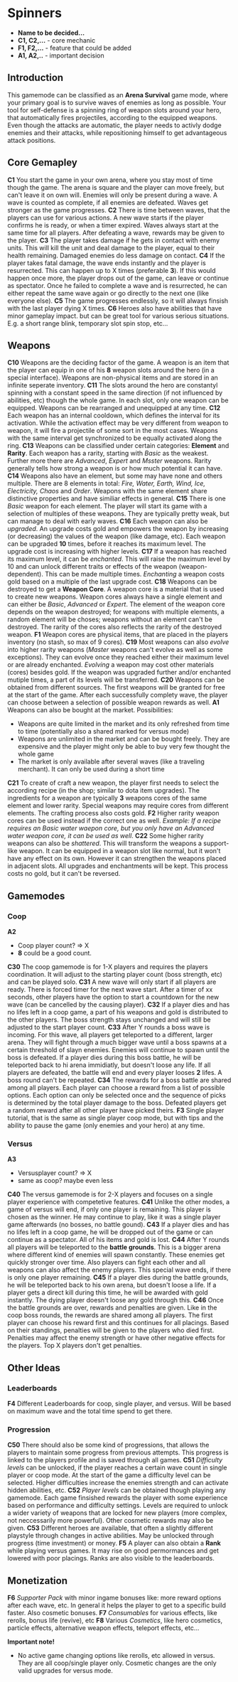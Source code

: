 
# Spinners
- **Name to be decided...**
- **C1, C2,...** -  core mechanic
- **F1, F2,...** - feature that could be added
- **A1, A2,..** - important decision

## Introduction

This gamemode can be classified as an **Arena Survival** game mode, where your primary goal is to survive waves of enemies as long as possible.
Your tool for self-defense is a spinning ring of weapon slots around your hero, that automatically fires projectiles, according to the equipped weapons. Even though the attacks are automatic, the player needs to activly dodge enemies and their attacks, while repositioning himself to get advantageous attack positions.

## Core Gemapley

**C1**
You start the game in your own arena, where you stay most of time though the game.
The arena is square and the player can move freely, but can't leave it on own will.
Enemies will only be present during a wave. A wave is counted as complete, if all enemies are defeated. Waves get stronger as the game progresses.
**C2**
There is time between waves, that the players can use for various actions. A new wave starts if the player confirms he is ready, or when a timer expired. Waves always start at the same time for all players. After defeating a wave, rewards may be given to the player.
**C3**
The player takes damage if he gets in contact with enemy units. This will kill the unit and deal damage to the player, equal to their health remaining. Damaged enemies do less damage on contact.
**C4**
 If the player takes fatal damage, the wave ends instantly and the player is resurrected. This can happen up to X times (preferable **3**).  If this would happen once more, the player drops out of the game, can leave or continue as spectator. Once he failed to complete a wave and is resurrected, he can either repeat the same wave again or go directly to the next one (like everyone else).
 **C5**
 The game progresses endlessly, so it will always finsish with the last player dying X times.
 **C6**
 Heroes also have abilities that have minor gameplay impact. but can be great tool for various serious situations. E.g. a short range blink, temporary slot spin stop, etc...

## Weapons

**C10**
Weapons are the deciding factor of the game. A weapon is an item that the player can equip in one of his **8** weapon slots around the hero (in a special interface). Weapons are non-physical items and are stored in an infinite seperate inventory.
**C11**
The slots around the hero are constantyl spinning with a constant speed in the same direction (if not influenced by abilities, etc) though the whole game. In each slot, only one weapon can be equipped. Weapons can be rearranged and unequipped at any time.
**C12**
Each weapon has an internal cooldown, which defines the interval for its activation. While the activation effect may be very different from weapon to weapon, it will fire a projectile of some sort in the most cases. Weapons with the same interval get synchronized to be equally activated along the ring.
**C13**
Weapons can be classified under certain categories: **Element** and **Rarity**.
Each weapon has a rarity, starting with *Basic* as the weakest. Further more there are *Advanced*, *Expert* and *Msster* weapons. Rarity generally tells how strong a weapon is or how much potential it can have.
**C14**
Weapons also have an element, but some may have none and others multiple. There are 8 elements in total: *Fire, Water, Earth, Wind, Ice, Electricity, Chaos* and *Order*. Weapons with the same element share distinctive properties and have similiar effects in general.
**C15**
There is one *Basic* weapon for each element. The player will start its game with a selection of multiples of these weapons. They are typically pretty weak, but can manage to deal with early waves.
**C16**
Each weapon can also be *upgraded*. An upgrade costs gold and empowers the weapon by increasing (or decreasing) the values of the weapon (like damage, etc). Each weapon can be upgraded **10** times, before it reaches its maximum level. The upgrade cost is increasing with higher levels.
**C17**
If a weapon has reached its maximum level, it can be *enchanted*. This will raise the maximum level by 10 and can unlock different traits or effects of the weapon (weapon-dependent). This can be made multiple times. *Enchanting* a weapon costs gold based on a multiple of the last upgrade cost.
**C18**
Weapons can be destroyed to get a **Weapon Core**. A weapon core is a material that is used to create new weapons. Weapon cores always have a single element and can either be *Basic*, *Advanced* or *Expert*. The element of the weapon core depends on the weapon destroyed; for weapons with multiple elements, a random element will be choses; weapons without an element can't be destroyed. The rarity of the cores also reflects the rarity of the destroyed weapon.
**F1**
Weapon cores are physical items, that are placed in the players inventory (no stash, so max of 9 cores).
**C19**
Most weapons can also *evolve* into higher rarity weapons (*Master* weapons can't evolve as well as some exceptions). They can evolve once they reached either their maximum level or are already enchanted. *Evolving* a weapon may cost other materials (cores) besides gold. If the weapon was upgraded further and/or enchanted mutiple times, a part of its levels will be transferred.
**C20**
Weapons can be obtained from different sources. The first weapons will be granted for free at the start of the game. After each successfully complety wave, the player can choose between a selection of possible weapon rewards as well.
**A1**
Weapons can also be bought at the market. Possibilities:

- Weapons are quite limited in the market and its only refreshed from time to time (potentially also a shared marked for versus mode)
- Weapons are unlimited in the market and can be bought freely. They are expensive and the player might only be able to buy very few thought the whole game
- The market is only available after several waves (like a traveling merchant). It can only be used during a short time

**C21**
To create of craft a new weapon, the player first needs to select the according recipe (in the shop; similar to dota item upgrades). The ingredients for a weapon are typically **3** weapons cores of the same element and lower rarity. Special weapons may require cores from different elements. The crafting process also costs gold.
**F2**
Higher rarity weapon cores can be used instead if the correct one as well. *Example: If a recipe requires an Basic water waepon core, but you only have an Advanced water weapon core, it can be used as well*.
**C22**
Some higher rarity weapons can also be *shattered*. This will transform the weapons a support-like weapon. It can be equipped in a weapon slot like normal, but it won't have any effect on its own. However it can strengthen the weapons placed in adjacent slots. All upgrades and enchantments will be kept. This process costs no gold, but it can't be reversed.

## Gamemodes

### Coop
**A2**
- Coop player count? => X
- **8** could be a good count.

**C30**
The coop gamemode is for 1-X players and requires the players coordination. It will adjust to the starting player count (boss strength, etc) and can be played solo.
**C31**
A new wave will only start if all players are ready. There is forced timer for the next wave start. After a timer of xx seconds, other players have the option to start a countdown for the new wave (can be cancelled by the causing player).
**C32**
If a player dies and has no lifes left in a coop game, a part of his weapons and gold is distributed to the other players. The boss strength stays unchanged and will still be adjusted to the start player count.
**C33**
After Y rounds a boss wave is incoming. For this wave, all players get teleported to a different, larger arena. They will fight through a much bigger wave until a boss spawns at a certain threshold of slayn enemies. Enemies will continue to spawn until the boss is defeated. If a player dies during this boss battle, he will be teleported back to hi arena immidiatly, but doesn't loose any life. If all players are defeated, the battle will end and every player looses **2** lifes. A boss round can't be repeated.
**C34**
The rewards for a boss battle are shared among all players. Each player can choose a reward from a list of possible options. Each option can only be selected once and the sequence of picks is determined by the total player damage to the boss. Defeated players get a random reward after all other player have picked theirs.
**F3**
Single player tutorial, that is the same as single player coop mode, but with tips and the ability to pause the game (only enemies and your hero) at any time.

### Versus

**A3**
- Versusplayer count? => X
- same as coop? maybe even less

**C40**
The versus gamemode is for 2-X players and focuses on a single player experience with competetive features.
**C41**
Unlike the other modes, a game of versus will end, if only one player is remaining. This player is chosen as the winner. He may continue to play, like it was a single player game afterwards (no bosses, no battle gound).
**C43** 
If a player dies and has no lifes left in a coop game, he will be dropped out of the game or can continue as a spectator. All of his items and gold is lost.
**C44**
After Y rounds all players will be teleported to the **battle grounds**. This is a bigger arena where different kind of enemies will spawn constantly. These enemies get quickly stronger over time. Also players can fight each other and all weapons can also affect the enemy players. This special wave ends, if there is only one player remaining.
**C45**
If a player dies during the battle grounds, he will be teleported back to his own arena, but doesn't loose a life. If a player gets a direct kill during this time, he will be awarded with gold instantly. The dying player doesn't loose any gold through this.
**C46**
Once the battle grounds are over, rewards and penalties are given. Like in the coop boss rounds, the rewards are shared among all players. The first player can choose his reward first and this continues for all placings. Based on their standings, penalties will be given to the players who died first. Penalties may affect the enemy strength or have other negative effects for the players. Top X players don't get penalties.

## Other Ideas

### Leaderboards
**F4**
Different Leaderboards for coop, single player, and versus. Will be based on maximum wave and the total time spend to get there.

### Progression
**C50**
There should also be some kind of progressions, that allows the players to maintain some progress from previous attempts. This progress is linked to the players profile and is saved through all games.
**C51**
*Difficulty levels* can be unlocked, if the player reaches a certain wave count in single player or coop mode. At the start of the game a difficulty level can be selected. Higher difficulties increase the enemies strength and can activate hidden abilities, etc.
**C52**
*Player levels* can be obtained though playing any gamemode. Each game finsished rewards the player with some experience based on performance and difficulty settings. Levels are required to unlock a wider variety of weapons that are locked for new players (more complex, not neccessarily more powerful). Other cosmetic rewards may also be given.
**C53**
Different heroes are available, that often a slightly different playstyle through changes in active abilities. May be unlocked through progress (time investment) or money.
**F5**
A player can also obtain a **Rank** while playing versus games. It may rise on good permormances and get lowered with poor placings. Ranks are also visible to the leaderboards.

## Monetization

**F6**
*Supporter Pack* with minor ingame bonuses like: more reward options after each wave, etc. In general it helps the player to get to a specific build faster. Also cosmetic bonuses.
**F7**
*Consumables* for various effects, like rerolls, bonus life (revive), etc
**F8**
Various *Cosmetics*, like hero cosmetics, particle effects, alternative weapon effects, teleport effects, etc...

**Important note!**
- No active game changing options like rerolls, etc allowed in versus. They are all coop/single player only. Cosmetic changes are the only valid upgrades for versus mode.
